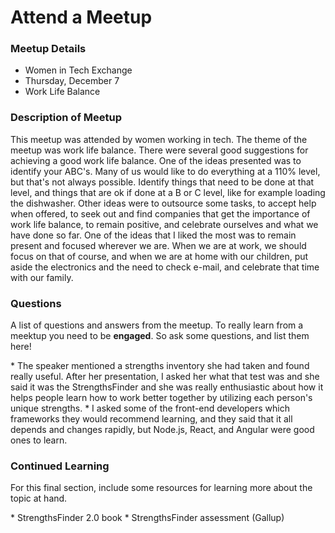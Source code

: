 <h1>Attend a Meetup</h1>

<h3>Meetup Details</h3>
<ul>
    <li>Women in Tech Exchange</li>
    <li>Thursday, December 7</li>
    <li>Work Life Balance</li>
</ul>

<h3>Description of Meetup</h3>
<p>This meetup was attended by women working in tech.  The theme of the meetup was work life balance.  There were several good suggestions for achieving a good work life balance.  One of the ideas presented was to identify your ABC's.  Many of us would like to do everything at a 110% level, but that's not always possible.  Identify things that need to be done at that level, and things that are ok if done at a B or C level, like for example loading the dishwasher.  Other ideas were to outsource some tasks, to accept help when offered, to seek out and find companies that get the importance of work life balance, to remain positive, and celebrate ourselves and what we have done so far.  One of the ideas that I liked the most was to remain present and focused wherever we are.  When we are at work, we should focus on that of course, and when we are at home with our children, put aside the electronics and the need to check e-mail, and celebrate that time with our family.</p>

<h3>Questions</h3>
<p>A list of questions and answers from the meetup. To really learn from a meektup you need to be <b>engaged</b>. So ask some questions, and list them here!</p>
* The speaker mentioned a strengths inventory she had taken and found really useful.  After her presentation, I asked her what that test was and she said it was the StrengthsFinder and she was really enthusiastic about how it helps people learn how to work better together by utilizing each person's unique strengths.
* I asked some of the front-end developers which frameworks they would recommend learning, and they said that it all depends and changes rapidly, but Node.js, React, and Angular were good ones to learn.

<h3>Continued Learning</h3>
<p>For this final section, include some resources for learning more about the topic at hand.</p>
* StrengthsFinder 2.0 book
* StrengthsFinder assessment (Gallup)